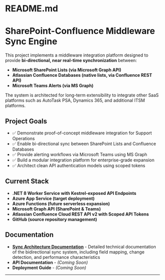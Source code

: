 # README.md

# SharePoint-Confluence Middleware Sync Engine

This project implements a middleware integration platform designed to provide **bi-directional, near real-time synchronization** between:

- **Microsoft SharePoint Lists (via Microsoft Graph API)**
- **Atlassian Confluence Databases (native lists, via Confluence REST API)**
- **Microsoft Teams Alerts (via MS Graph)**

The system is architected for long-term extensibility to integrate other SaaS platforms such as AutoTask PSA, Dynamics 365, and additional ITSM platforms.

## Project Goals

- ✅ Demonstrate proof-of-concept middleware integration for Support Operations
- ✅ Enable bi-directional sync between SharePoint Lists and Confluence Databases
- ✅ Provide alerting workflows via Microsoft Teams using MS Graph
- ✅ Build a modular integration platform for enterprise-grade expansion
- ✅ Architect clean API authentication models using scoped tokens

## Current Stack

- **.NET 8 Worker Service with Kestrel-exposed API Endpoints**
- **Azure App Service (target deployment)**
- **Azure Functions (future serverless expansion)**
- **Microsoft Graph API (SharePoint & Teams)**
- **Atlassian Confluence Cloud REST API v2 with Scoped API Tokens**
- **GitHub (source repository management)**


## Documentation

- **[Sync Architecture Documentation](./docs/SYNC_ARCHITECTURE.md)** - Detailed technical documentation of the bidirectional sync system, including field mapping, change detection, and performance characteristics
- **API Documentation** - *(Coming Soon)*
- **Deployment Guide** - *(Coming Soon)*

---